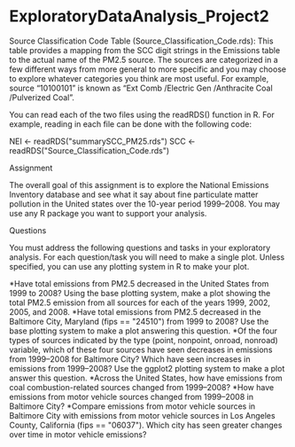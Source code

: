 # ExploratoryDataAnalysis_Project2

Source Classification Code Table (Source_Classification_Code.rds): This table provides a mapping from the SCC digit strings in the Emissions table to the actual name of the PM2.5 source. The sources are categorized in a few different ways from more general to more specific and you may choose to explore whatever categories you think are most useful. For example, source “10100101” is known as “Ext Comb /Electric Gen /Anthracite Coal /Pulverized Coal”.

You can read each of the two files using the readRDS() function in R. For example, reading in each file can be done with the following code:

NEI <- readRDS("summarySCC_PM25.rds")
SCC <- readRDS("Source_Classification_Code.rds")


Assignment

The overall goal of this assignment is to explore the National Emissions Inventory database and see what it say about fine particulate matter pollution in the United states over the 10-year period 1999–2008. You may use any R package you want to support your analysis.

Questions

You must address the following questions and tasks in your exploratory analysis. For each question/task you will need to make a single plot. Unless specified, you can use any plotting system in R to make your plot.

*Have total emissions from PM2.5 decreased in the United States from 1999 to 2008? Using the base plotting system, make a plot showing the total PM2.5 emission from all sources for each of the years 1999, 2002, 2005, and 2008.
*Have total emissions from PM2.5 decreased in the Baltimore City, Maryland (fips == "24510") from 1999 to 2008? Use the base plotting system to make a plot answering this question.
*Of the four types of sources indicated by the type (point, nonpoint, onroad, nonroad) variable, which of these four sources have seen decreases in emissions from 1999–2008 for Baltimore City? Which have seen increases in emissions from 1999–2008? Use the ggplot2 plotting system to make a plot answer this question.
*Across the United States, how have emissions from coal combustion-related sources changed from 1999–2008?
*How have emissions from motor vehicle sources changed from 1999–2008 in Baltimore City?
*Compare emissions from motor vehicle sources in Baltimore City with emissions from motor vehicle sources in Los Angeles County, California (fips == "06037"). Which city has seen greater changes over time in motor vehicle emissions?

